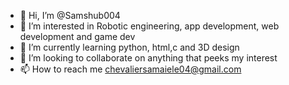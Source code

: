 - 👋 Hi, I’m @Samshub004
- 👀 I’m interested in Robotic engineering, app development, web development and game dev 
- 🌱 I’m currently learning python, html,c and 3D design 
- 💞️ I’m looking to collaborate on anything that peeks my interest
- 📫 How to reach me chevaliersamaiele04@gmail.com 

<!---
Samshub004/Samshub004 is a ✨ special ✨ repository because its `README.md` (this file) appears on your GitHub profile.
You can click the Preview link to take a look at your changes.
--->
